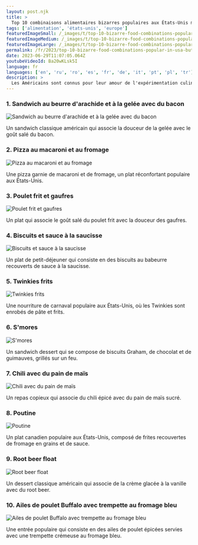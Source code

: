 ```yaml
---
layout: post.njk
title: >
  Top 10 combinaisons alimentaires bizarres populaires aux États-Unis mais pas en Europe
tags: ['alimentation', 'états-unis', 'europe']
featuredImageSmall: /_images/t/top-10-bizarre-food-combinations-popular-in-usa-but-not-in-europe-cover-fr-small.webp
featuredImageMedium: /_images/t/top-10-bizarre-food-combinations-popular-in-usa-but-not-in-europe-cover-fr-medium.webp
featuredImageLarge: /_images/t/top-10-bizarre-food-combinations-popular-in-usa-but-not-in-europe-cover-fr-large.webp
permalink: /fr/2023/top-10-bizarre-food-combinations-popular-in-usa-but-not-in-europe.html
date: 2023-06-29T11:07:05.064Z
youtubeVideoId: Ba20wKLsk5I
language: fr
languages: ['en', 'ru', 'ro', 'es', 'fr', 'de', 'it', 'pt', 'pl', 'tr']
description: >
  Les Américains sont connus pour leur amour de l'expérimentation culinaire. Voici les 10 combinaisons alimentaires bizarres les plus populaires aux États-Unis mais pas en Europe.
---
```


### 1. Sandwich au beurre d'arachide et à la gelée avec du bacon

![Sandwich au beurre d'arachide et à la gelée avec du bacon](/_images/a/a0eb692c81e895da588bbfe4ab784214-medium.webp)

Un sandwich classique américain qui associe la douceur de la gelée avec le goût salé du bacon.

### 2. Pizza au macaroni et au fromage

![Pizza au macaroni et au fromage](/_images/2/2301f50b4aca66dbcaafae0fd639f484-medium.webp)

Une pizza garnie de macaroni et de fromage, un plat réconfortant populaire aux États-Unis.

### 3. Poulet frit et gaufres

![Poulet frit et gaufres](/_images/f/f94e42fc86544e96bc579b16f492b578-medium.webp)

Un plat qui associe le goût salé du poulet frit avec la douceur des gaufres.

### 4. Biscuits et sauce à la saucisse

![Biscuits et sauce à la saucisse](/_images/8/8ce3418d3efaab8ca22d0bb07f73f2fd-medium.webp)

Un plat de petit-déjeuner qui consiste en des biscuits au babeurre recouverts de sauce à la saucisse.

### 5. Twinkies frits

![Twinkies frits](/_images/1/1896de5e26917695fee71eef96673231-medium.webp)

Une nourriture de carnaval populaire aux États-Unis, où les Twinkies sont enrobés de pâte et frits.

### 6. S'mores

![S'mores](/_images/9/9dc43989366921bb02a1ef4804321bbf-medium.webp)

Un sandwich dessert qui se compose de biscuits Graham, de chocolat et de guimauves, grillés sur un feu.

### 7. Chili avec du pain de maïs

![Chili avec du pain de maïs](/_images/6/6b7a1a8251fb452fdd8c5bdaa7bfddf1-medium.webp)

Un repas copieux qui associe du chili épicé avec du pain de maïs sucré.

### 8. Poutine

![Poutine](/_images/8/8a643d0bfd515093169e62fd0f5c3f49-medium.webp)

Un plat canadien populaire aux États-Unis, composé de frites recouvertes de fromage en grains et de sauce.

### 9. Root beer float

![Root beer float](/_images/e/e906fd65ceb8b5dd35a993ab5f1fbed6-medium.webp)

Un dessert classique américain qui associe de la crème glacée à la vanille avec du root beer.

### 10. Ailes de poulet Buffalo avec trempette au fromage bleu

![Ailes de poulet Buffalo avec trempette au fromage bleu](/_images/9/9085884832798a666a0c5189fdf53de2-medium.webp)

Une entrée populaire qui consiste en des ailes de poulet épicées servies avec une trempette crémeuse au fromage bleu.

